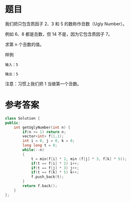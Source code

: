 # 题目
我们把只包含质因子 2、3 和 5 的数称作丑数（Ugly Number）。

例如 6、8 都是丑数，但 14 不是，因为它包含质因子 7。

求第 n 个丑数的值。

样例
```
输入：5

输出：5
```
注意：习惯上我们把 1 当做第一个丑数。
# 参考答案
```c++
class Solution {
public:
    int getUglyNumber(int n) {
        if(n <= 1) return n;
        vector<int> f(1,1);
        int i = 0, j = 0, k = 0;
        long long t = 0;
        while(--n)
        {
            t = min(f[i] * 2, min (f[j] * 3, f[k] * 5));
            if(t == f[i] * 2) i++;
            if(t == f[j] * 3) j++;
            if(t == f[k] * 5) k++;
            f.push_back(t);
        }
        return f.back();
    }
};
